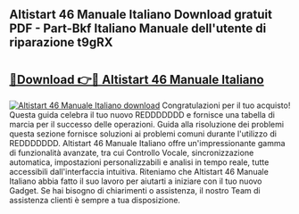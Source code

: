 ## Altistart 46 Manuale Italiano Download gratuit PDF - Part-Bkf Italiano Manuale dell'utente di riparazione t9gRX

# <h2><a href="http://dfdontn.blite.top/?on=Altistart+46+Manuale+Italiano">🔗Download 👉🔴 Altistart 46 Manuale Italiano</a></h2>

[![Altistart 46 Manuale Italiano download](https://i.imgur.com/lujVjoI.png)](http://dfdontn.blite.top/?on=Altistart+46+Manuale+Italiano)
Congratulazioni per il tuo acquisto! Questa guida celebra il tuo nuovo REDDDDDDD e fornisce una tabella di marcia per il successo delle operazioni. Guida alla risoluzione dei problemi questa sezione fornisce soluzioni ai problemi comuni durante l'utilizzo di REDDDDDDD. Altistart 46 Manuale Italiano offre un'impressionante gamma di funzionalità avanzate, tra cui Controllo Vocale, sincronizzazione automatica, impostazioni personalizzabili e analisi in tempo reale, tutte accessibili dall'interfaccia intuitiva. Riteniamo che Altistart 46 Manuale Italiano abbia fatto il suo lavoro per aiutarti a iniziare con il tuo nuovo Gadget. Se hai bisogno di chiarimenti o assistenza, il nostro Team di assistenza clienti è sempre a tua disposizione.
